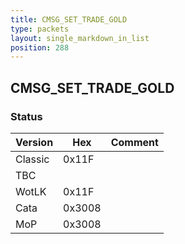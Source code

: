```yaml
---
title: CMSG_SET_TRADE_GOLD
type: packets
layout: single_markdown_in_list
position: 288
---
```


## CMSG_SET_TRADE_GOLD

### Status

Version    | Hex        | Comment
---------- | ---------- | ---------- 
Classic    | 0x11F      | 
TBC        |            |
WotLK      | 0x11F      | 
Cata       | 0x3008     | 
MoP        | 0x3008     |  